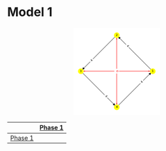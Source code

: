 # Model 1 #

<center>
<img src="./model1_phase_0.png" width="200" height="200"> 
</center>

||[Phase 1](./model1_phase_0.png)|
|---|---|
[Phase 1](./model1_phase_0.png)||
